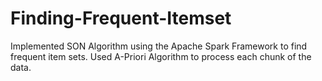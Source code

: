 # Finding-Frequent-Itemset
Implemented SON Algorithm using the Apache Spark Framework to find frequent item sets. Used A-Priori Algorithm to process each chunk of the data.
